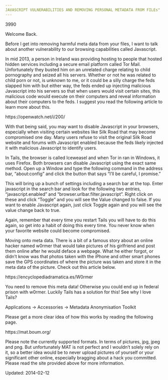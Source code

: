 ```yaml
---
JAVASCRIPT VULNERABILITIES AND REMOVING PERSONAL METADATA FROM FILEs"
---
```

3990


<p>Welcome Back.</p>
<p>Before I get into removing harmful meta data from your files, I want to talk about another vulnerability to our browsing capabilities called Javascript.</p>
<p>In mid 2013, a person in Ireland was providing hosting to people that hosted hidden services including a secure email platform called Tor Mail. Unfortunately they busted him on an unrelated charge relating to child pornography and seized all his servers. Whether or not he was related to child porn or not, is unknown to me, or it could be a silly charge the feds slapped him with but either way, the feds ended up injecting malicious Javascript into his servers so that when users would visit certain sites, this malicious code would execute on their computers and reveal information about their computers to the feds. I suggest you read the following article to learn more about this.</p>
<p>https://openwatch.net/i/200/</p>
<p>With that being said, you may want to disable Javascript in your browsers, especially when visiting certain websites like Silk Road that may become compromised one day. Many users refuse to visit the original Silk Road website and forums with Javascript enabled because the feds likely injected it with malicious Javascript to identify users.</p>
<p>In Tails, the browser is called Iceweasel and when Tor in ran in Windows, it uses Firefox. Both browsers can disable Javascript using the exact same method. Open up a Window and type the following command in the address bar, &#8220;about:config&#8221; and click the button that says &#8220;I&#8217;ll be careful, I promise.&#8221;</p>
<p>This will bring up a bunch of settings including a search bar at the top. Enter javascript in the search bar and look for the following two entries, &#8220;javascript.enabled&#8221; and &#8220;browser.urlbar.filter.javascript&#8221;. Right click on these and click &#8220;Toggle&#8221; and you will see the Value changed to false. If you want to enable Javascript again, just click Toggle again and you will see the value change back to true.</p>
<p>Again, remember that every time you restart Tails you will have to do this again, so get into a habit of doing this every time. You never know when your favorite website could become compromised.</p>
<p>Moving onto meta data. There is a bit of a famous story about an online hacker named w0rmer that would take pictures of his girlfriend and post them online after he would deface a webpage. What he either forgot, or didn&#8217;t know was that photos taken with the iPhone and other smart phones save the GPS coordinates of where the picture was taken and store it in the meta data of the picture. Check out this article below.</p>
<p>https://encyclopediadramatica.es/W0rmer</p>
<p>You need to remove this meta data! Otherwise you could end up in federal prison with w0rmer. Luckily Tails has a solution for this! See why I love Tails?</p>
<p>Applications -&gt; Accessories -&gt; Metadata Anonymisation Toolkit</p>
<p>Please get a more clear idea of how this works by reading the following page.</p>
<p>https://mat.boum.org/</p>
<p>Please note the currently supported formats. In terms of pictures, jpg, jpeg and png. But unfortunately MAT is not perfect and I wouldn&#8217;t solely rely on it, so a better idea would be to never upload pictures of yourself or your significant other online, especially bragging about a hack you committed. Please read the site provided above for more information.</p>

Updated: 2014-02-12

